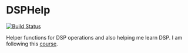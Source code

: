# DSPHelp

[![Build Status](https://travis-ci.org/Lanzafame/DSPHelp.jl.svg?branch=master)](https://travis-ci.org/Lanzafame/DSPHelp.jl)

Helper functions for DSP operations and also helping me learn DSP. I am
following this
[course](https://www.youtube.com/playlist?list=PLuh62Q4Sv7BUSzx5Jr8Wrxxn-U10qG1et).

